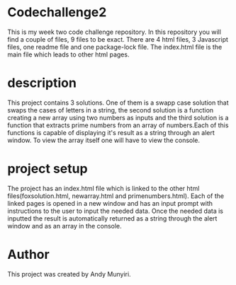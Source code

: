 # Codechallenge2
This is my week two code challenge repository. In this repository you will find a couple of files, 9 files to be exact. There are 4 html files, 3 Javascript files, one readme file and one package-lock file. The index.html file is the main file which leads to other html pages.
# description
This project contains 3 solutions. One of them is a swapp case solution that swaps the cases of letters in a string, the second solution is a function creating a new array using two numbers as inputs and the third solution is a function that extracts prime numbers from an array of numbers.Each of this functions is capable of displaying it's result as a string through an alert window. To view the array itself one will have to view the console.
# project setup
The project has an index.html file which is linked to the other html files(foxsolution.html, newarray.html and primenumbers.html). Each of the linked pages is opened in a new window and has an input prompt with instructions to the user to input the needed data. Once the needed data is inputted the result is automatically returned as a string through the alert window and as an array in the console.
# Author
This project was created by Andy Munyiri.